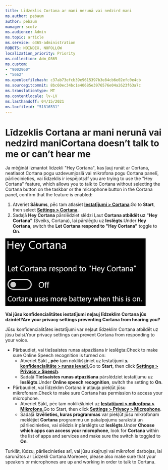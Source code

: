 ```yaml
---
title: Līdzeklis Cortana ar mani nerunā vai nedzird mani
ms.author: pebaum
author: pebaum
manager: scotv
ms.audience: Admin
ms.topic: article
ms.service: o365-administration
ROBOTS: NOINDEX, NOFOLLOW
localization_priority: Priority
ms.collection: Adm_O365
ms.custom:
- "9002960"
- "5662"
ms.openlocfilehash: c37ab73efcb39e9615397b3e84cb6e02efc0e4cb
ms.sourcegitcommit: 8bc60ec34bc1e40685e3976576e04a2623f63a7c
ms.translationtype: MT
ms.contentlocale: lv-LV
ms.lasthandoff: 04/15/2021
ms.locfileid: "51816531"
---
```

# <a name="cortana-doesnt-talk-to-me-or-cant-hear-me"></a><span data-ttu-id="efe36-102">Līdzeklis Cortana ar mani nerunā vai nedzird mani</span><span class="sxs-lookup"><span data-stu-id="efe36-102">Cortana doesn’t talk to me or can’t hear me</span></span>

<span data-ttu-id="efe36-103">Ja mēģināt izmantot līdzekli "Hey Cortana", kas ļauj runāt ar Cortana, neatlasot Cortana pogu uzdevumjoslā vai mikrofona pogu Cortana panelī, pārliecinieties, vai līdzeklis ir iespējots:</span><span class="sxs-lookup"><span data-stu-id="efe36-103">If you are trying to use the "Hey Cortana" feature, which allows you to talk to Cortana without selecting the Cortana button on the taskbar or the microphone button in the Cortana panel, confirm that the feature is enabled:</span></span>

1. <span data-ttu-id="efe36-104">Atveriet **Sākums**, pēc tam atlasiet **[Iestatījumi > Cortana](ms-settings:cortana?activationSource=GetHelp)**.</span><span class="sxs-lookup"><span data-stu-id="efe36-104">Go to **Start**, then select **[Settings > Cortana](ms-settings:cortana?activationSource=GetHelp)**.</span></span>
2. <span data-ttu-id="efe36-105">Sadaļā **Hey Cortana** pārslēdziet slēdzi Ļaut **Cortana atbildēt uz "Hey Cortana"** (Sveiks, Cortana), lai pārslēgtu uz **Ieslēgts**.</span><span class="sxs-lookup"><span data-stu-id="efe36-105">Under **Hey Cortana**, switch the **Let Cortana respond to "Hey Cortana"** toggle to **On**.</span></span>

![Hey Cortana](media/hey-cortana.png)

<span data-ttu-id="efe36-107">**Vai jūsu konfidencialitātes iestatījumi neļauj līdzeklim Cortana jūs dzirdēt?**</span><span class="sxs-lookup"><span data-stu-id="efe36-107">**Are your privacy settings preventing Cortana from hearing you?**</span></span>

<span data-ttu-id="efe36-108">Jūsu konfidencialitātes iestatījumi var neļaut līdzeklim Cortana atbildēt uz jūsu balsi.</span><span class="sxs-lookup"><span data-stu-id="efe36-108">Your privacy settings can prevent Cortana from responding to your voice.</span></span>
- <span data-ttu-id="efe36-109">Pārbaudiet, vai tiešsaistes runas atpazīšana ir ieslēgta:</span><span class="sxs-lookup"><span data-stu-id="efe36-109">Check to make sure Online Speech recognition is turned on:</span></span>
    - <span data-ttu-id="efe36-110">Atveriet Sākt **, pēc** tam noklikšķiniet uz Iestatījumi **[> konfidencialitāte > runas ievadi.](ms-settings:privacy-speech?activationSource=GetHelp)**</span><span class="sxs-lookup"><span data-stu-id="efe36-110">Go to **Start**, then click **[Settings > Privacy > Speech](ms-settings:privacy-speech?activationSource=GetHelp)**.</span></span>
    - <span data-ttu-id="efe36-111">Sadaļā **Tiešsaistes runas atpazīšana** pārslēdziet iestatījumu uz **Ieslēgts**.</span><span class="sxs-lookup"><span data-stu-id="efe36-111">Under **Online speech recognition**, switch the setting to **On**.</span></span>
- <span data-ttu-id="efe36-112">Pārbaudiet, vai līdzeklim Cortana ir atļauja piekļūt jūsu mikrofonam.</span><span class="sxs-lookup"><span data-stu-id="efe36-112">Check to make sure Cortana has permission to access your microphone.</span></span> 
    - <span data-ttu-id="efe36-113">Atveriet Sākt, pēc tam noklikšķiniet uz **[Iestatījumi > mikrofona > Mikrofons.](ms-settings:privacy-microphone?activationSource=GetHelp)**</span><span class="sxs-lookup"><span data-stu-id="efe36-113">Go to Start, then click **[Settings > Privacy > Microphone](ms-settings:privacy-microphone?activationSource=GetHelp)**.</span></span>
    - <span data-ttu-id="efe36-114">Sadaļā **Izvēlieties, kuras programmas** var piekļūt jūsu mikrofonam meklējiet **Cortana** programmu un pakalpojumu sarakstā un pārliecinieties, vai slēdzis ir pārslēgts uz **Ieslēgts**.</span><span class="sxs-lookup"><span data-stu-id="efe36-114">Under **Choose which apps can access your microphone**, look for **Cortana** within the list of apps and services and make sure the switch is toggled to **On**.</span></span>

<span data-ttu-id="efe36-115">Turklāt, lūdzu, pārliecinieties arī, vai jūsu skaļruņi vai mikrofoni darbojas, lai sarunātos ar Līdzekli Cortana.</span><span class="sxs-lookup"><span data-stu-id="efe36-115">Moreover, please also make sure that your speakers or microphones are up and working in order to talk to Cortana.</span></span>
